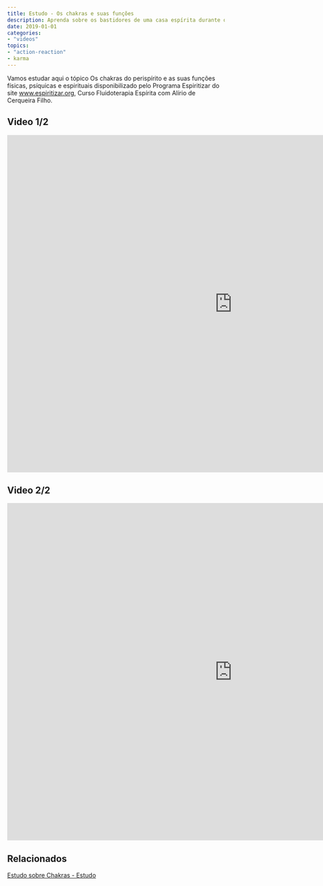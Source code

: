 ```yaml
---
title: Estudo - Os chakras e suas funções
description: Aprenda sobre os bastidores de uma casa espírita durante os trabalhos de atendimento.
date: 2019-01-01
categories: 
- "videos"
topics: 
- "action-reaction"
- karma
---
```


Vamos estudar aqui o tópico Os chakras do perispírito e as suas funções físicas, psíquicas e espirituais disponibilizado pelo Programa Espiritizar do site www.espiritizar.org, Curso Fluidoterapia Espírita com Alírio de Cerqueira Filho.

## Video 1/2
<iframe width="1041" height="781" src="https://www.youtube.com/embed/jm0z6vA12ZU" frameborder="0" allow="accelerometer; autoplay; encrypted-media; gyroscope; picture-in-picture" allowfullscreen></iframe>

## Video 2/2
<iframe width="1041" height="781" src="https://www.youtube.com/embed/3hFhv4ZKmKY" frameborder="0" allow="accelerometer; autoplay; encrypted-media; gyroscope; picture-in-picture" allowfullscreen></iframe>


## Relacionados
[Estudo sobre Chakras - Estudo](/spiritism/chakras)


